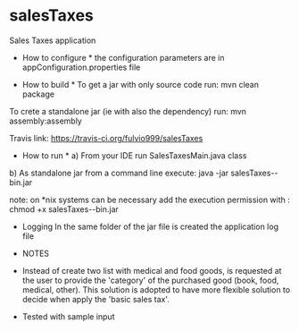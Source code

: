 # salesTaxes
Sales Taxes application

* How to configure *
the configuration parameters are in appConfiguration.properties file 


* How to build *
To get a jar with only source code run:
mvn clean package

To crete a standalone jar (ie with also the dependency) run:
mvn assembly:assembly

Travis link: https://travis-ci.org/fulvio999/salesTaxes

* How to run *
a) From your IDE run SalesTaxesMain.java class

b) As standalone jar
from a command line execute:
java -jar salesTaxes-<version>-bin.jar

note: on *nix systems can be necessary add the execution permission with : 
chmod +x salesTaxes-<version>-bin.jar 


* Logging 
In the same folder of the jar file is created the application log file


* NOTES 
- Instead of create two list with medical and food goods, is requested at the user to provide the 'category' of the purchased good (book, food, medical, other).
This solution is adopted to have more flexible solution to decide when apply the 'basic sales tax'.

* Tested with sample input